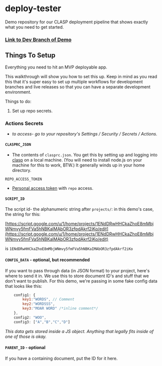 # deploy-tester
Demo repository for our CLASP deployment pipeline that shows exactly what you need to get started.

### [Link to Dev Branch of Demo](https://script.google.com/d/1ENdDRwHHCkaZhoE8mMbjWNmvy5fmFVa5hNBKaIMAbOR3zfpdAkrf2iKo/edit?usp=sharing)

## Things To Setup

Everything you need to hit an MVP deployable app.

This walkthrough will show you how to set this up.  Keep in mind as you read this that it's super easy to set up multiple workflows for development branches and live releases so that you can have a separate development environment.

Things to do:

1. Set up repo secrets.

### Actions Secrets

- *to access- go to your repository's Settings / Security / Secrets / Actions.*

#### ``CLASPRC_JSON``

- The contents of ``clasprc.json``.  You get this by setting up and logging into [clasp](https://github.com/google/clasp) on a local machine.  (You will need to install node.js on your machine for this to work, BTW.)  It generally winds up in your home directory.

``REPO_ACCESS_TOKEN``

- [Personal access token](https://github.com/settings/tokens) with ``repo`` access.

#### ``SCRIPT_ID``

The script id- the alphanumeric string after ``projects/``: in this demo's case, the string for this:

[https://script.google.com/u/1/home/projects/1ENdDRwHHCkaZhoE8mMbjWNmvy5fmFVa5hNBKaIMAbOR3zfpdAkrf2iKo/edit](https://script.google.com/u/1/home/projects/1ENdDRwHHCkaZhoE8mMbjWNmvy5fmFVa5hNBKaIMAbOR3zfpdAkrf2iKo/edit)

is ``1ENdDRwHHCkaZhoE8mMbjWNmvy5fmFVa5hNBKaIMAbOR3zfpdAkrf2iKo``

#### ``CONFIG_DATA`` - optional, but recommended

If you want to pass through data (in JSON format) to your project, here's where to send it in.  We use this to store document ID's and stuff that we don't want to publish.  For this demo, we're passing in some fake config data that looks like this:

```js
    config1: {
        key1:"WORDS", // Comment
        key2:"WORDSSS",
        key3:"MOAR WORD" /*inline comment*/
    },
    config2: "WOO",
    config3: ["A","B","C","D"]
```

*This data gets stored inside a JS object.  Anything that legally fits inside of one of those is okay.*

#### ``PARENT_ID`` - optional

If you have a containing document, put the ID for it here.
